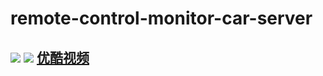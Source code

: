 # remote-control-monitor-car-server
![](https://raw.githubusercontent.com/vtumi/Socket/master/preview1.jpg)
![](https://raw.githubusercontent.com/vtumi/Socket/master/preview2.jpg)
[优酷视频](http://v.youku.com/v_show/id_XMTc3MTAyODI0OA==.html)
----------
